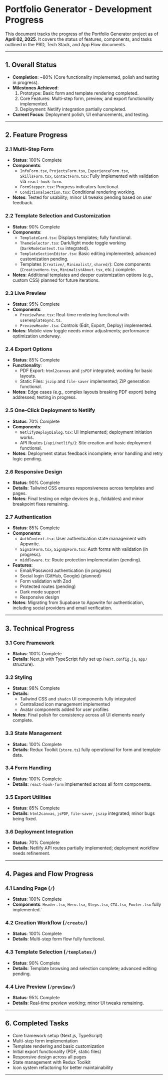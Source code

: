 # Portfolio Generator - Development Progress

This document tracks the progress of the Portfolio Generator project as of **April 02, 2025**. It covers the status of features, components, and tasks outlined in the PRD, Tech Stack, and App Flow documents.

---

## 1. Overall Status

- **Completion**: ~80% (Core functionality implemented, polish and testing in progress).
- **Milestones Achieved**:
  1. Prototype: Basic form and template rendering completed.
  2. Core Features: Multi-step form, preview, and export functionality implemented.
  3. Deployment: Netlify integration partially completed.
- **Current Focus**: Deployment polish, UI enhancements, and testing.

---

## 2. Feature Progress

### 2.1 Multi-Step Form

- **Status**: 100% Complete
- **Components**:
  - `InfoForm.tsx`, `ProjectsForm.tsx`, `ExperienceForm.tsx`, `SkillsForm.tsx`, `ContactForm.tsx`: Fully implemented with validation via `react-hook-form`.
  - `FormStepper.tsx`: Progress indicators functional.
  - `ConditionalSection.tsx`: Conditional rendering working.
- **Notes**: Tested for usability; minor UI tweaks pending based on user feedback.

### 2.2 Template Selection and Customization

- **Status**: 90% Complete
- **Components**:
  - `TemplateCard.tsx`: Displays templates; fully functional.
  - `ThemeSelector.tsx`: Dark/light mode toggle working (`DarkModeContext.tsx` integrated).
  - `TemplateSectionEditor.tsx`: Basic editing implemented; advanced customization pending.
  - Templates (`Creative/`, `Minimalist/`, `shared/`): Core components (`CreativeHero.tsx`, `MinimalistAbout.tsx`, etc.) complete.
- **Notes**: Additional templates and deeper customization options (e.g., custom CSS) planned for future iterations.

### 2.3 Live Preview

- **Status**: 95% Complete
- **Components**:
  - `PreviewPane.tsx`: Real-time rendering functional with `useTemplateSync.ts`.
  - `PreviewHeader.tsx`: Controls (Edit, Export, Deploy) implemented.
- **Notes**: Mobile view toggle needs minor adjustments; performance optimization underway.

### 2.4 Export Options

- **Status**: 85% Complete
- **Functionality**:
  - PDF Export: `html2canvas` and `jsPDF` integrated; working for basic layouts.
  - Static Files: `jszip` and `file-saver` implemented; ZIP generation functional.
- **Notes**: Edge cases (e.g., complex layouts breaking PDF export) being addressed; testing in progress.

### 2.5 One-Click Deployment to Netlify

- **Status**: 70% Complete
- **Components**:
  - `NetlifyDeployDialog.tsx`: UI implemented; deployment initiation works.
  - API Routes (`/api/netlify/`): Site creation and basic deployment functional.
- **Notes**: Deployment status feedback incomplete; error handling and retry logic pending.

### 2.6 Responsive Design

- **Status**: 90% Complete
- **Details**: Tailwind CSS ensures responsiveness across templates and pages.
- **Notes**: Final testing on edge devices (e.g., foldables) and minor breakpoint fixes remaining.

### 2.7 Authentication

- **Status**: 85% Complete
- **Components**:
  - `AuthContext.tsx`: User authentication state management with Appwrite.
  - `SignInForm.tsx`, `SignUpForm.tsx`: Auth forms with validation (in progress).
  - `middleware.ts`: Route protection implementation (pending).
- **Features**:
  - Email/Password authentication (in progress)
  - Social login (GitHub, Google) (planned)
  - Form validation with Zod
  - Protected routes (pending)
  - Dark mode support
  - Responsive design
- **Notes**: Migrating from Supabase to Appwrite for authentication, including social providers and email verification.

---

## 3. Technical Progress

### 3.1 Core Framework

- **Status**: 100% Complete
- **Details**: Next.js with TypeScript fully set up (`next.config.js`, `app/` structure).

### 3.2 Styling

- **Status**: 98% Complete
- **Details**:
  - Tailwind CSS and `shadcn` UI components fully integrated
  - Centralized icon management implemented
  - Avatar components added for user profiles
- **Notes**: Final polish for consistency across all UI elements nearly complete.

### 3.3 State Management

- **Status**: 100% Complete
- **Details**: Redux Toolkit (`store.ts`) fully operational for form and template data.

### 3.4 Form Handling

- **Status**: 100% Complete
- **Details**: `react-hook-form` implemented across all form components.

### 3.5 Export Utilities

- **Status**: 85% Complete
- **Details**: `html2canvas`, `jsPDF`, `file-saver`, `jszip` integrated; minor bugs being fixed.

### 3.6 Deployment Integration

- **Status**: 70% Complete
- **Details**: Netlify API routes partially implemented; deployment workflow needs refinement.

---

## 4. Pages and Flow Progress

### 4.1 Landing Page (`/`)

- **Status**: 100% Complete
- **Components**: `Header.tsx`, `Hero.tsx`, `Steps.tsx`, `CTA.tsx`, `Footer.tsx` fully implemented.`

### 4.2 Creation Workflow (`/create/`)

- **Status**: 100% Complete
- **Details**: Multi-step form flow fully functional.

### 4.3 Template Selection (`/templates/`)

- **Status**: 90% Complete
- **Details**: Template browsing and selection complete; advanced editing pending.

### 4.4 Live Preview (`/preview/`)

- **Status**: 95% Complete
- **Details**: Real-time preview working; minor UI tweaks remaining.

---

## 6. Completed Tasks

- Core framework setup (Next.js, TypeScript)
- Multi-step form implementation
- Template rendering and basic customization
- Initial export functionality (PDF, static files)
- Responsive design across all pages
- State management with Redux Toolkit
- Icon system refactoring for better maintainability

---
